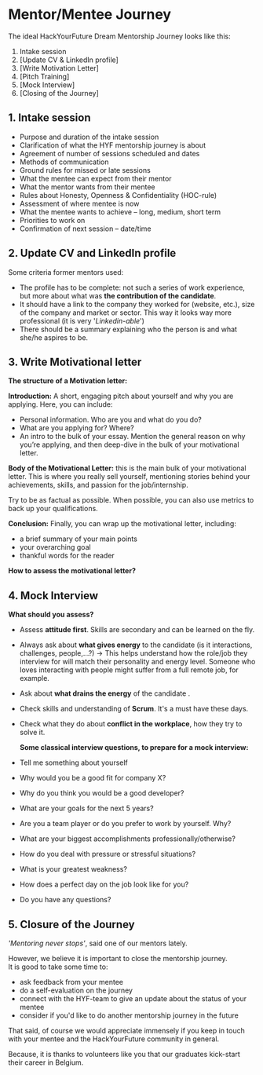 # Mentor/Mentee Journey

The ideal HackYourFuture Dream Mentorship Journey looks like this:

1. Intake session
2. \[Update CV & LinkedIn profile\]
3. \[Write Motivation Letter\]
4. \[Pitch Training\]
5. \[Mock Interview\]
6. \[Closing of the Journey\]

## 1. Intake session

* Purpose and duration of the intake session
* Clarification of what the HYF mentorship journey is about
* Agreement of number of sessions scheduled and dates
* Methods of communication
* Ground rules for missed or late sessions
* What the mentee can expect from their mentor
* What the mentor wants from their mentee
* Rules about Honesty, Openness & Confidentiality \(HOC-rule\)
* Assessment of where mentee is now
* What the mentee wants to achieve – long, medium, short term
* Priorities to work on
* Confirmation of next session – date/time

## 2. Update CV and LinkedIn profile

Some criteria former mentors used:

* The profile has to be complete: not such a series of work experience, but more about what was **the contribution of the candidate**.
* It should have a link to the company they worked for \(website,  etc.\), size of the company and market or sector. This way it looks way more professional \(it is very '_Linkedin-able_'\)
* There should be a summary explaining who the person is and what she/he aspires to be.

## 3. Write Motivational letter

**The structure of a Motivation letter:**

**Introduction:** A short, engaging pitch about yourself and why you are applying. Here, you can include:

* Personal information. Who are you and what do you do?
* What are you applying for? Where?
* An intro to the bulk of your essay. Mention the general reason on why you’re applying, and then deep-dive in the bulk of your motivational letter.

**Body of the Motivational Letter:** this is the main bulk of your motivational letter. This is where you really sell yourself, mentioning stories behind your achievements, skills, and passion for the job/internship.

Try to be as factual as possible. When possible, you can also use metrics to back up your qualifications.

**Conclusion:** Finally, you can wrap up the motivational letter, including:

* a brief summary of your main points
* your overarching goal
* thankful words for the reader

**How to assess the motivational letter?**

## 4. Mock Interview

**What should you assess?**

* Assess **attitude first**. Skills are secondary and can be learned on the fly.
* Always ask about **what gives energy** to the candidate \(is it interactions, challenges, people,...?\) -&gt; This helps understand how the role/job they interview for will match their personality and energy level. Someone who loves interacting with people might suffer from a full remote job, for example.
* Ask about **what drains the energy** of the candidate .
* Check skills and understanding of **Scrum**. It's a must have these days.
* Check what they do about **conflict in the workplace**, how they try to solve it.

  **Some classical interview questions, to prepare for a mock interview:**

* Tell me something about yourself
* Why would you be a good fit for company X?
* Why do you think you would be a good developer?
* What are your goals for the next 5 years?
* Are you a team player or do you prefer to work by yourself. Why?
* What are your biggest accomplishments professionally/otherwise?
* How do you deal with pressure or stressful situations?
* What is your greatest weakness?
* How does a perfect day on the job look like for you?
* Do you have any questions?

## 5. Closure of the Journey

_'Mentoring never stops'_, said one of our mentors lately.

However, we believe it is important to close the mentorship journey.  
It is good to take some time to:

* ask feedback from your mentee
* do a self-evaluation on the journey
* connect with the HYF-team to give an update about the status of your mentee
* consider if you'd like to do another mentorship journey in the future

That said, of course we would appreciate immensely if you keep in touch with your mentee and the HackYourFuture community in general.

Because, it is thanks to volunteers like you that our graduates kick-start their career in Belgium.

